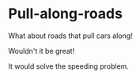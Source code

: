 # Pull-along-roads

What about roads that pull cars along!

Wouldn't it be great!

It would solve the speeding problem.
